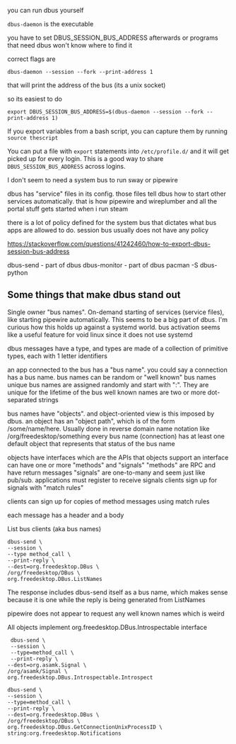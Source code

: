 you can run dbus yourself

`dbus-daemon` is the executable

you have to set DBUS_SESSION_BUS_ADDRESS afterwards or programs that need dbus won't know where to find it

correct flags are

`dbus-daemon --session --fork --print-address 1`

that will print the address of the bus (its a unix socket)

so its easiest to do

`export DBUS_SESSION_BUS_ADDRESS=$(dbus-daemon --session --fork --print-address 1)`

If you export variables from a bash script, you can capture them by running `source thescript`

You can put a file with `export` statements into `/etc/profile.d/` and it will get picked up for every login. This is a good way to share `DBUS_SESSION_BUS_ADDRESS` across logins.


I don't seem to need a system bus to run sway or pipewire

dbus has "service" files in its config. those files tell dbus how to start other services automatically. that is how pipewire and wireplumber and all the portal stuff gets started when i run steam

there is a lot of policy defined for the system bus that dictates what bus apps are allowed to do. session bus usually does not have any policy


https://stackoverflow.com/questions/41242460/how-to-export-dbus-session-bus-address


dbus-send - part of dbus
dbus-monitor - part of dbus
pacman -S dbus-python

Some things that make dbus stand out
---------
Single owner "bus names". 
On-demand starting of services (service files), like starting pipewire automatically. This seems to be a big part of dbus. I'm curious how this holds up against a systemd world.
bus activation seems like a useful feature for void linux since it does not use systemd

dbus messages have a type, and types are made of a collection of primitive types, each with 1 letter identifiers

an app connected to the bus has a "bus name". you could say a connection has a bus name.
bus names can be random or "well known" bus names
unique bus names are assigned randomly and start with ":". They are unique for the lifetime of the bus
well known names are two or more dot-separated strings


bus names have "objects". and object-oriented view is this imposed by dbus.
an object has an "object path", which is of the form /some/name/here. Usually done in reverse domain name notation like 
/org/freedesktop/something
every bus name (connection) has at least one default object that represents that status of the bus name

objects have interfaces which are the APIs that objects support
an interface can have one or more "methods" and "signals"
"methods" are RPC and have return messages
"signals" are one-to-many and seem just like pub/sub. applications must register to receive signals
clients sign up for signals with "match rules"

clients can sign up for copies of method messages using match rules

each message has a header and a body

List bus clients (aka bus names)
```
dbus-send \
--session \
--type method_call \
--print-reply \
--dest=org.freedesktop.DBus \
/org/freedesktop/DBus \
org.freedesktop.DBus.ListNames
```
The response includes dbus-send itself as a bus name, which makes sense because it is one while the reply is being generated from ListNames

pipewire does not appear to request any well known names which is weird

All objects implement org.freedesktop.DBus.Introspectable interface
```
 dbus-send \
 --session \
 --type=method_call \
 --print-reply \
--dest=org.asamk.Signal \
/org/asamk/Signal \
org.freedesktop.DBus.Introspectable.Introspect
```

```
dbus-send \
--session \
--type=method_call \
--print-reply \
--dest=org.freedesktop.DBus \
/org/freedesktop/DBus \
org.freedesktop.DBus.GetConnectionUnixProcessID \
string:org.freedesktop.Notifications
```

